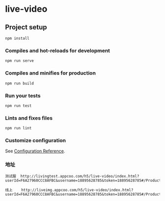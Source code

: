 # live-video

## Project setup
```
npm install
```

### Compiles and hot-reloads for development
```
npm run serve
```

### Compiles and minifies for production
```
npm run build
```

### Run your tests
```
npm run test
```

### Lints and fixes files
```
npm run lint
```

### Customize configuration
See [Configuration Reference](https://cli.vuejs.org/config/).


### 地址
```
测试服  http://livingtest.appcoo.com/h5/live-video/index.html?userId=F6A27960CCC8AFBC&username=18895628785&token=18895628785#/ProductsSelected

线上    http://liveimg.appcoo.com/h5/live-video/index.html?userId=F6A27960CCC8AFBC&username=18895628785&token=18895628785#/ProductsSelected

```
